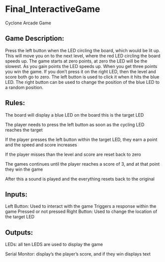 # Final_InteractiveGame

Cyclone Arcade Game

## Game Description:
Press the left button when the LED circling the board, which would be lit up. This will move you 
on to the next level, where the red LED circling the board speeds up. The game starts at zero points, at zero the LED will be the slowest. As you gain points the LED speeds up. When you get three points you win the game. If you don’t press it on the right LED, then the level and score both go to zero. The left button is used to click it when it hits the blue LED. The right button can be used to change the position of the blue LED to a random position.

## Rules:

The board will display a blue LED on the board this is the target LED

The player needs to press the left button as soon as the cycling LED reaches the target

If the player presses the left button within the target LED, they earn a point and the speed and score increases

If the player misses than the level and score are reset back to zero

The games continues until the player reaches a score of 3, and at that point they win the game

After this a sound is played and the everything resets back to the original

## Inputs:

Left Button: Used to interact with the game 
Triggers a response within the game
Pressed or not pressed
Right Button: Used to change the location of the target LED

## Outputs:

LEDs: all ten LEDS are used to display the game

Serial Monitor: display’s the player’s score, and if they win displays text



